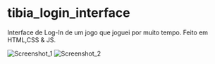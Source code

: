 # tibia_login_interface
Interface de Log-In de um jogo que joguei por muito tempo. Feito em HTML,CSS &amp; JS.



![Screenshot_1](https://github.com/luizgcancian/tibia_login_interface/assets/36893086/2723fe85-56b1-402a-abda-72b6151a8b0b)
![Screenshot_2](https://github.com/luizgcancian/tibia_login_interface/assets/36893086/ad065796-6779-4d8b-bcd4-b961da701df1)
